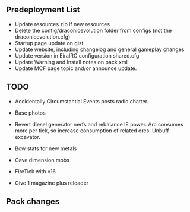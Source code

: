 ﻿## Predeployment List
- Update resources zip if new resources
- Delete the config/draconicevolution folder from configs (not the draconicevolution.cfg)
- Startup page update on gist
- Update website, including changelog and general gameplay changes
- Update version in EiraIRC configuration shared.cfg
- Update Warning and Install notes on pack xml
- Update MCF page topic and/or announce update.

## TODO

- Accidentally Circumstantial Events posts radio chatter.
- Base photos

- Revert diesel generator nerfs and rebalance IE power. Arc consumes more per tick, so increase consumption of related ores. Unbuff excavator.


- Bow stats for new metals
- Cave dimension mobs
- FireTick with v16
- Give 1 magazine plus reloader
 
## Pack changes
